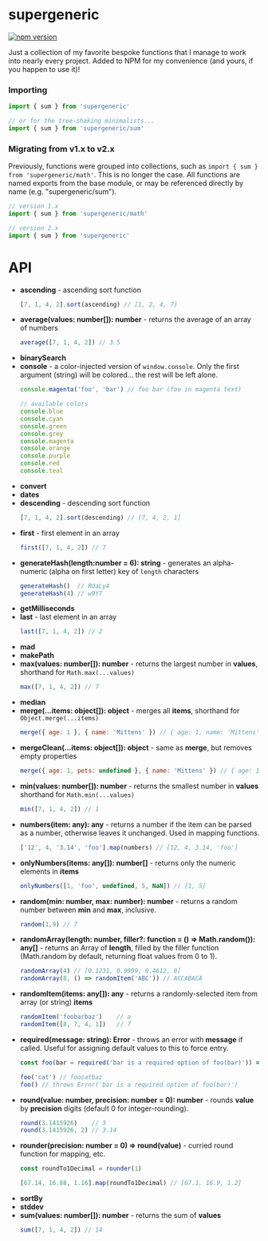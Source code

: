 supergeneric
=======
[![npm version](https://badge.fury.io/js/supergeneric.svg)](https://www.npmjs.com/package/supergeneric)

Just a collection of my favorite bespoke functions that I manage to work into nearly every project.  Added to NPM for my convenience (and yours, if you happen to use it)!


### Importing

```js
import { sum } from 'supergeneric'

// or for the tree-shaking minimalists...
import { sum } from 'supergeneric/sum'
```

### Migrating from v1.x to v2.x
Previously, functions were grouped into collections, such as `import { sum } from 'supergeneric/math'`.  This is no longer the case.  All functions are named exports from the base module, or may be referenced directly by name (e.g. "supergeneric/sum").
```js
// version 1.x
import { sum } from 'supergeneric/math'

// version 2.x
import { sum } from 'supergeneric'
```

# API
- **ascending** - ascending sort function
  ```js
  [7, 1, 4, 2].sort(ascending) // [1, 2, 4, 7]
  ```
- **average(values: number[]): number** - returns the average of an array of numbers
  ```js
  average([7, 1, 4, 2]) // 3.5
  ```
- **binarySearch**
- **console** - a color-injected version of `window.console`.  Only the first argument (string) will be colored... the rest will be left alone.
  ```js
  console.magenta('foo', 'bar') // foo bar (foo in magenta text)

  // available colors
  console.blue
  console.cyan
  console.green
  console.grey
  console.magenta
  console.orange
  console.purple
  console.red
  console.teal
  ```
- **convert**
- **dates**
- **descending** - descending sort function
  ```js
  [7, 1, 4, 2].sort(descending) // [7, 4, 2, 1]
  ```
- **first** - first element in an array
  ```js
  first([7, 1, 4, 2]) // 7
  ```
- **generateHash(length:number = 6): string** - generates an alpha-numeric (alpha on first letter) key of `length` characters
  ```js
  generateHash()  // RUaLy4
  generateHash(4) // w9Y7
  ```
- **getMilliseconds**
- **last** - last element in an array
  ```js
  last([7, 1, 4, 2]) // 2
  ```
- **mad**
- **makePath**
- **max(values: number[]): number** - returns the largest number in **values**, shorthand for `Math.max(...values)`
  ```js
  max([7, 1, 4, 2]) // 7
  ```
- **median**
- **merge(...items: object[]): object** - merges all **items**, shorthand for `Object.merge(...items)`
  ```js
  merge({ age: 1 }, { name: 'Mittens' }) // { age: 1, name: 'Mittens' }
  ```
- **mergeClean(...items: object[]): object** - same as **merge**, but removes empty properties
  ```js
  merge({ age: 1, pets: undefined }, { name: 'Mittens' }) // { age: 1, name: 'Mittens' }
  ```
- **min(values: number[]): number** - returns the smallest number in **values** shorthand for `Math.min(...values)`
  ```js
  min([7, 1, 4, 2]) // 1
  ```
- **numbers(item: any): any** - returns a number if the item can be parsed as a number, otherwise leaves it unchanged.  Used in mapping functions.
  ```js
  ['12', 4, '3.14', 'foo'].map(numbers) // [12, 4, 3.14, 'foo']
  ```
- **onlyNumbers(items: any[]): number[]** - returns only the numeric elements in **items**
  ```js
  onlyNumbers([1, 'foo', undefined, 5, NaN]) // [1, 5]
  ```
- **random(min: number, max: number): number** - returns a random number between **min** and **max**, inclusive.
  ```js
  random(1,9) // 7
  ```
- **randomArray(length: number, filler?: function = () => Math.random()): any[]** - returns an Array of **length**, filled by the filler function (Math.random by default, returning float values from 0 to 1).
  ```js
  randomArray(4) // [0.1231, 0.9999, 0.4612, 0]
  randomArray(8, () => randomItem('ABC')) // ACCABACA
  ```
- **randomItem(items: any[]): any** - returns a randomly-selected item from array (or string) **items**
  ```js
  randomItem('foobarbaz')    // a
  randomItem([8, 7, 4, 1])   // 7
  ```
- **required(message: string): Error** - throws an error with **message** if called.  Useful for assigning default values to this to force entry.
  ```js
  const foo(bar = required('bar is a required option of foo(bar)')) => `foo:${bar}:baz`
  
  foo('cat') // foocatbaz
  foo() // throws Error('bar is a required option of foo(bar)')
  ```
- **round(value: number, precision: number = 0): number** - rounds **value** by **precision** digits (default 0 for integer-rounding).
  ```js
  round(3.1415926)    // 3
  round(3.1415926, 2) // 3.14
  ```
- **rounder(precision: number = 0) => round(value)** - curried round function for mapping, etc.
  ```js
  const roundTo1Decimal = rounder(1)

  [67.14, 16.88, 1.16].map(roundTo1Decimal) // [67.1, 16.9, 1.2]
  ```
- **sortBy**
- **stddev**
- **sum(values: number[]): number** - returns the sum of **values**
  ```js
  sum([7, 1, 4, 2]) // 14 
  ```


